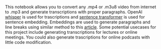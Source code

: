 This notebook allows you to convert any .mp4 or .m3u8 video from internet to .mp3 and generate transcriptions with proper paragraphs. OpenAI [whisper](https://github.com/openai/whisper) is used for trascriptions and [sentence transformer](https://huggingface.co/sentence-transformers/all-mpnet-base-v2) is used for sentence embedding. Embeddings are used to generate paragraphs and line breaks using similar method to this [article](https://medium.com/@npolovinkin/how-to-chunk-text-into-paragraphs-using-python-8ae66be38ea6). Some potential usecases for this project include generating transcriptions for lectures or online meetings. You could also generate trascriptions for online podcasts with little code modification.

